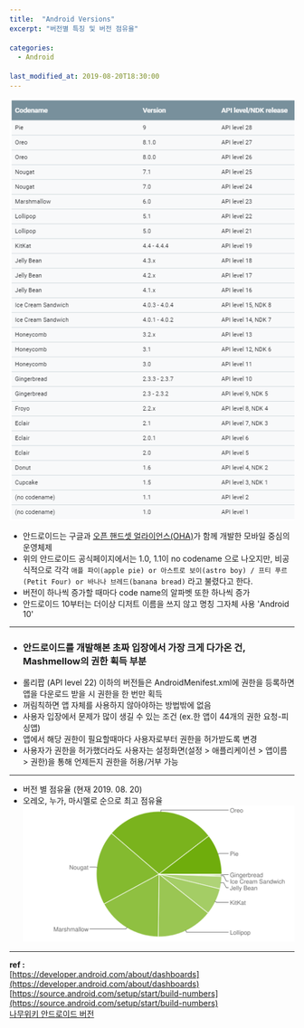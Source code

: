 ```yaml
---
title:  "Android Versions"
excerpt: "버전별 특징 및 버전 점유율"

categories:
  - Android

last_modified_at: 2019-08-20T18:30:00
---
```


![version](/assets/images/posts/190820/version.png)

- 안드로이드는 구글과 [오픈 핸드셋 얼라이언스(OHA)](https://ko.wikipedia.org/wiki/%EC%98%A4%ED%94%88_%ED%95%B8%EB%93%9C%EC%85%8B_%EC%96%BC%EB%9D%BC%EC%9D%B4%EC%96%B8%EC%8A%A4)가 함께 개발한 모바일 중심의 운영체제
- 위의 안드로이드 공식페이지에서는 1.0, 1.1이 no codename 으로 나오지만, 비공식적으로 각각 `애플 파이(apple pie) or 아스트로 보이(astro boy) / 프티 푸르(Petit Four) or 바나나 브레드(banana bread)` 라고 불렸다고 한다.
- 버전이 하나씩 증가할 때마다 code name의 알파벳 또한 하나씩 증가
- 안드로이드 10부터는 더이상 디저트 이름을 쓰지 않고 명칭 그자체 사용 'Android 10'

----

- ### 안드로이드를 개발해본 초짜 입장에서 가장 크게 다가온 건, Mashmellow의 권한 획득 부분
- 롤리팝 (API level 22) 이하의 버전들은 AndroidMenifest.xml에 권한을 등록하면 앱을 다운로드 받을 시 권한을 한 번만 획득
- 꺼림칙하면 앱 자체를 사용하지 않아야하는 방법밖에 없음
- 사용자 입장에서 문제가 많이 생길 수 있는 조건 (ex.한 앱이 44개의 권한 요청-피싱앱)
- 앱에서 해당 권한이 필요할때마다 사용자로부터 권한을 허가받도록 변경
- 사용자가 권한을 허가했더라도 사용자는 설정화면(설정 > 애플리케이션 > 앱이름 > 권한)을 통해 언제든지 권한을 허용/거부 가능

----

- 버전 별 점유율 (현재 2019. 08. 20)
- 오레오, 누가, 마시멜로 순으로 최고 점유율
![distribution](/assets/images/posts/190820/chart.png)

----

**ref :**  
[https://developer.android.com/about/dashboards](https://developer.android.com/about/dashboards)  
[https://source.android.com/setup/start/build-numbers](https://source.android.com/setup/start/build-numbers)  
[나무위키 안드로이드 버전](https://namu.wiki/w/%EC%95%88%EB%93%9C%EB%A1%9C%EC%9D%B4%EB%93%9C(%EC%9A%B4%EC%98%81%EC%B2%B4%EC%A0%9C)/%EB%B2%84%EC%A0%84)
